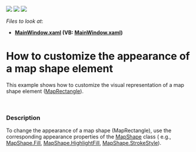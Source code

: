 <!-- default badges list -->
![](https://img.shields.io/endpoint?url=https://codecentral.devexpress.com/api/v1/VersionRange/128571413/22.2.2%2B)
[![](https://img.shields.io/badge/Open_in_DevExpress_Support_Center-FF7200?style=flat-square&logo=DevExpress&logoColor=white)](https://supportcenter.devexpress.com/ticket/details/E4229)
[![](https://img.shields.io/badge/📖_How_to_use_DevExpress_Examples-e9f6fc?style=flat-square)](https://docs.devexpress.com/GeneralInformation/403183)
<!-- default badges end -->
<!-- default file list -->
*Files to look at*:

* **[MainWindow.xaml](./CS/MapShapeAppearance/MainWindow.xaml) (VB: [MainWindow.xaml](./VB/MapShapeAppearance/MainWindow.xaml))**
<!-- default file list end -->
# How to customize the appearance of a map shape element


<p>This example shows how to customize the visual representation of a map shape element (<a href="http://documentation.devexpress.com/#WPF/clsDevExpressXpfMapMapRectangletopic"><u>MapRectangle</u></a>).</p><p><br />
</p>


<h3>Description</h3>

To change the appearance of a map shape (MapRectangle), use the corresponding appearance properties of the <a href="http://help.devexpress.com/#WPF/clsDevExpressXpfMapMapShapetopic"><u>MapShape</u></a> class ( e.g., <a href="http://help.devexpress.com/#WPF/DevExpressXpfMapMapShape_Filltopic"><u>MapShape.Fill</u></a>, <a href="http://help.devexpress.com/#WPF/DevExpressXpfMapMapShape_HighlightFilltopic"><u>MapShape.HighlightFill</u></a>, <a href="http://help.devexpress.com/#WPF/DevExpressXpfMapMapShape_StrokeStyletopic"><u>MapShape.StrokeStyle</u></a>).

<br/>


